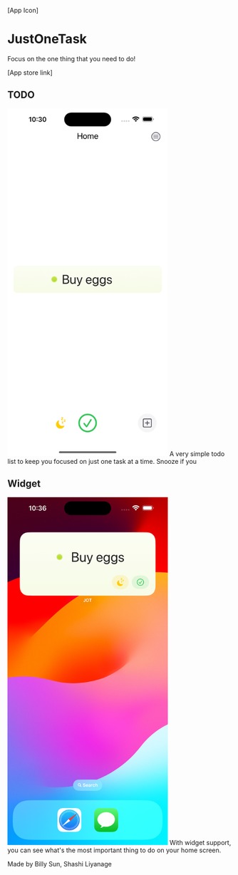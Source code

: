 [App Icon]

# JustOneTask

Focus on the one thing that you need to do!

[App store link]

## TODO
<img alt="Screenshot of app" src="JOT-0.1.2-screenshot.png" width=360>
A very simple todo list to keep you focused on just one task at a time. Snooze if you 

## Widget
<img alt="Screenshot of widget" src="JOT-0.1.2-widget.png" width=360>
With widget support, you can see what's the most important thing to do on your home screen.

Made by Billy Sun, Shashi Liyanage
